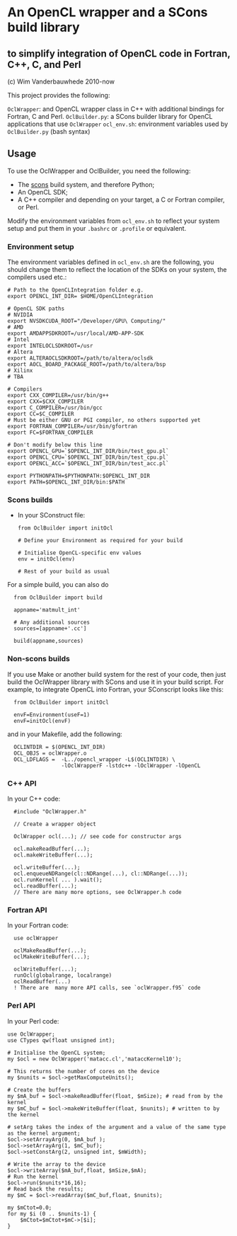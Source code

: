 # An OpenCL wrapper and a SCons build library
## to simplify integration of OpenCL code in Fortran, C++, C, and Perl

(c) Wim Vanderbauwhede 2010-now

This project provides the following:


`OclWrapper`: and OpenCL wrapper class in C++ with additional bindings for Fortran, C and Perl.
`OclBuilder.py`: a SCons builder library for OpenCL applications that use `OclWrapper`
`ocl_env.sh`: environment variables used by `OclBuilder.py` (bash syntax)

## Usage



To use the OclWrapper and OclBuilder, you need the following:

- The [scons](http://scons.org) build system, and therefore Python;
- An OpenCL SDK;
- A C++ compiler and depending on your target, a C or Fortran compiler, or Perl.

Modify the environment variables from `ocl_env.sh` to reflect your system setup and put them in your `.bashrc` or `.profile` or equivalent.

### Environment setup

The environment variables defined in `ocl_env.sh` are the following, you should change them to reflect the location of the SDKs on your system, the compilers used etc.:

    # Path to the OpenCLIntegration folder e.g.
    export OPENCL_INT_DIR= $HOME/OpenCLIntegration

    # OpenCL SDK paths
    # NVIDIA
    export NVSDKCUDA_ROOT="/Developer/GPU\ Computing/"
    # AMD
    export AMDAPPSDKROOT=/usr/local/AMD-APP-SDK
    # Intel
    export INTELOCLSDKROOT=/usr
    # Altera
    export ALTERAOCLSDKROOT=/path/to/altera/oclsdk
    export AOCL_BOARD_PACKAGE_ROOT=/path/to/altera/bsp
    # Xilinx
    # TBA

    # Compilers
    export CXX_COMPILER=/usr/bin/g++
    export CXX=$CXX_COMPILER
    export C_COMPILER=/usr/bin/gcc
    export CC=$C_COMPILER
    # Must be either GNU or PGI compiler, no others supported yet
    export FORTRAN_COMPILER=/usr/bin/gfortran
    export FC=$FORTRAN_COMPILER

    # Don't modify below this line
    export OPENCL_GPU=`$OPENCL_INT_DIR/bin/test_gpu.pl`
    export OPENCL_CPU=`$OPENCL_INT_DIR/bin/test_cpu.pl`
    export OPENCL_ACC=`$OPENCL_INT_DIR/bin/test_acc.pl`

    export PYTHONPATH=$PYTHONPATH:$OPENCL_INT_DIR
    export PATH=$OPENCL_INT_DIR/bin:$PATH


### Scons builds

- In your SConstruct file:

      from OclBuilder import initOcl

      # Define your Environment as required for your build

      # Initialise OpenCL-specific env values
      env = initOcl(env)

      # Rest of your build as usual

For a simple build, you can also do

      from OclBuilder import build

      appname='matmult_int'

      # Any additional sources
      sources=[appname+'.cc']

      build(appname,sources)

### Non-scons builds

If you use Make or another build system for the rest of your code, then just build the OclWrapper library with SCons and
use it in your build script. For example, to integrate OpenCL into Fortran, your SConscript looks
like this:

      from OclBuilder import initOcl

      envF=Environment(useF=1)
      envF=initOcl(envF)

and in your Makefile, add the following:

      OCLINTDIR = $(OPENCL_INT_DIR)
      OCL_OBJS = oclWrapper.o
      OCL_LDFLAGS =  -L../opencl_wrapper -L$(OCLINTDIR) \
                     -lOclWrapperF -lstdc++ -lOclWrapper -lOpenCL

### C++ API

In  your C++ code:

      #include "OclWrapper.h"

      // Create a wrapper object

      OclWrapper ocl(...); // see code for constructor args

      ocl.makeReadBuffer(...);
      ocl.makeWriteBuffer(...);

      ocl.writeBuffer(...);
      ocl.enqueueNDRange(cl::NDRange(...), cl::NDRange(...));
      ocl.runKernel( ... ).wait();
      ocl.readBuffer(...);
      // There are many more options, see OclWrapper.h code

### Fortran API

In your Fortran code:

      use oclWrapper

      oclMakeReadBuffer(...);
      oclMakeWriteBuffer(...);

      oclWriteBuffer(...);
      runOcl(globalrange, localrange)
      oclReadBuffer(...)
      ! There are  many more API calls, see `oclWrapper.f95` code

### Perl API

In your Perl code:

    use OclWrapper;
    use CTypes qw(float unsigned int);

    # Initialise the OpenCL system;
    my $ocl = new OclWrapper('matacc.cl','mataccKernel10');

    # This returns the number of cores on the device
    my $nunits = $ocl->getMaxComputeUnits();

    # Create the buffers
    my $mA_buf = $ocl->makeReadBuffer(float, $mSize); # read from by the kernel
    my $mC_buf = $ocl->makeWriteBuffer(float, $nunits); # written to by the kernel

    # setArg takes the index of the argument and a value of the same type as the kernel argument;
    $ocl->setArrayArg(0, $mA_buf );
    $ocl->setArrayArg(1, $mC_buf);
    $ocl->setConstArg(2, unsigned int, $mWidth);

    # Write the array to the device
    $ocl->writeArray($mA_buf,float, $mSize,$mA);
    # Run the kernel
    $ocl->run($nunits*16,16);
    # Read back the results;
    my $mC = $ocl->readArray($mC_buf,float, $nunits);

    my $mCtot=0.0;
    for my $i (0 .. $nunits-1) {
        $mCtot=$mCtot+$mC->[$i];
    }
